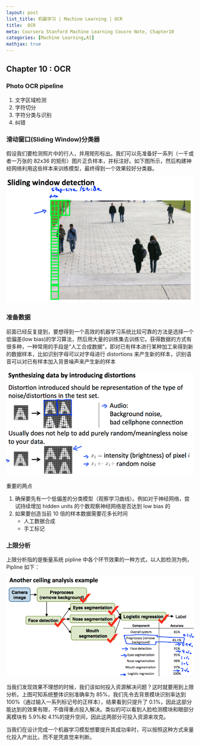 ```yaml
---
layout: post
list_title: 机器学习 | Machine Learning | OCR
title:  OCR
meta: Coursera Stanford Machine Learning Cousre Note, Chapter10
categories: [Machine Learning,AI]
mathjax: true
---
```


## Chapter 10 : OCR

### Photo OCR pipeline

1. 文字区域检测
2. 字符切分
3. 字符分类与识别
4. 纠错

### 滑动窗口(Sliding Window)分类器

假设我们要检测照片中的行人，并用矩形标出。我们可以先准备好一系列（一千或者一万张的 82x36 的矩形）图片正负样本，并标注好。如下图所示，然后构建神经网络利用这些样本来训练模型，最终得到一个效果较好分类器。

![](/assets/images/2017/09/ml-12-1.png)

### 准备数据

前面已经反复提到，要想得到一个高效的机器学习系统比较可靠的方法是选择一个低偏差(low bias)的学习算法，然后用大量的训练集去训练它。获得数据的方式有很多种，一种常用的手段是“人工合成数据”，即对已有样本进行某种加工来得到新的数据样本，比如识别字母可以对字母进行 distortions 来产生新的样本，识别语音可以对已有样本加入背景噪声来产生新的样本

![](/assets/images/2017/09/ml-12-2.png)

重要的两点

1. 确保要先有一个低偏差的分类模型（观察学习曲线）。例如对于神经网络，尝试持续增加 hidden units 的个数观察神经网络是否达到 low bias 的
2. 如果要创造当前 10 倍的样本数据需要花多长时间
   * 人工数据合成
   * 手工标记

### 上限分析

上限分析指的是衡量系统 pipline 中各个环节效果的一种方式，以人脸检测为例，Pipline 如下：

![](/assets/images/2017/09/ml-12-3.png)

当我们发现效果不理想的时候，我们该如何投入资源解决问题？这时就要用到上限分析。上图可知系统整体识别准确率为 85%，我们先令去背景模块识别率达到 100%（通过输入一系列标记号的正样本），结果看到只提升了 0.1%，因此这部分能达到的效果有限，不值得重点投入解决。类似的可以看到人脸检测模块和眼部分离模块有 5.9%和 4.1%的提升空间，因此这两部分可投入资源来攻克。

当我们在设计完成一个机器学习模型想要提升其成功率时，可以按照这种方式来量化投入产出比，而不是凭直觉来判断。
